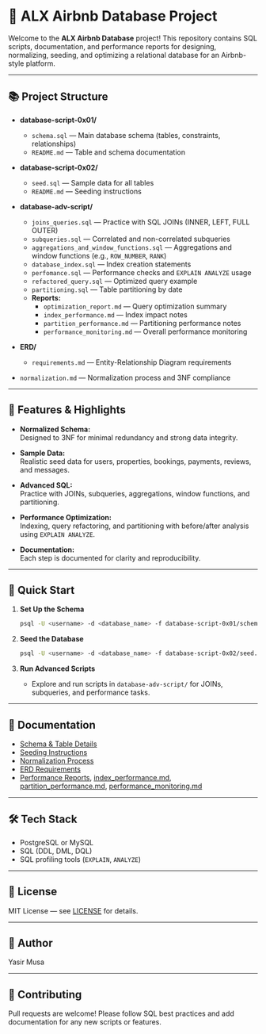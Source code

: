 # 🏡 ALX Airbnb Database Project

Welcome to the **ALX Airbnb Database** project! This repository contains SQL scripts, documentation, and performance reports for designing, normalizing, seeding, and optimizing a relational database for an Airbnb-style platform.

---

## 📚 Project Structure

- **database-script-0x01/**
  - `schema.sql` — Main database schema (tables, constraints, relationships)
  - `README.md` — Table and schema documentation

- **database-script-0x02/**
  - `seed.sql` — Sample data for all tables
  - `README.md` — Seeding instructions

- **database-adv-script/**
  - `joins_queries.sql` — Practice with SQL JOINs (INNER, LEFT, FULL OUTER)
  - `subqueries.sql` — Correlated and non-correlated subqueries
  - `aggregations_and_window_functions.sql` — Aggregations and window functions (e.g., `ROW_NUMBER`, `RANK`)
  - `database_index.sql` — Index creation statements
  - `perfomance.sql` — Performance checks and `EXPLAIN ANALYZE` usage
  - `refactored_query.sql` — Optimized query example
  - `partitioning.sql` — Table partitioning by date
  - **Reports:**
    - `optimization_report.md` — Query optimization summary
    - `index_performance.md` — Index impact notes
    - `partition_performance.md` — Partitioning performance notes
    - `performance_monitoring.md` — Overall performance monitoring

- **ERD/**
  - `requirements.md` — Entity-Relationship Diagram requirements

- `normalization.md` — Normalization process and 3NF compliance

---

## 🧩 Features & Highlights

- **Normalized Schema:**  
  Designed to 3NF for minimal redundancy and strong data integrity.

- **Sample Data:**  
  Realistic seed data for users, properties, bookings, payments, reviews, and messages.

- **Advanced SQL:**  
  Practice with JOINs, subqueries, aggregations, window functions, and partitioning.

- **Performance Optimization:**  
  Indexing, query refactoring, and partitioning with before/after analysis using `EXPLAIN ANALYZE`.

- **Documentation:**  
  Each step is documented for clarity and reproducibility.

---

## 🚀 Quick Start

1. **Set Up the Schema**
   ```bash
   psql -U <username> -d <database_name> -f database-script-0x01/schema.sql
   ```

2. **Seed the Database**
   ```bash
   psql -U <username> -d <database_name> -f database-script-0x02/seed.sql
   ```

3. **Run Advanced Scripts**
   - Explore and run scripts in `database-adv-script/` for JOINs, subqueries, and performance tasks.

---

## 📝 Documentation

- [Schema & Table Details](database-script-0x01/README.md)
- [Seeding Instructions](database-script-0x02/README.md)
- [Normalization Process](normalization.md)
- [ERD Requirements](ERD/requirements.md)
- [Performance Reports](database-adv-script/optimization_report.md), [index_performance.md](database-adv-script/index_performance.md), [partition_performance.md](database-adv-script/partition_performance.md), [performance_monitoring.md](database-adv-script/performance_monitoring.md)

---

## 🛠️ Tech Stack

- PostgreSQL or MySQL
- SQL (DDL, DML, DQL)
- SQL profiling tools (`EXPLAIN`, `ANALYZE`)

---

## 📄 License

MIT License — see [LICENSE](LICENSE) for details.

---

## 👤 Author

Yasir Musa

---

## 🤝 Contributing

Pull requests are welcome! Please follow SQL best practices and add documentation for any new scripts or features.